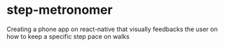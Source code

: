 # step-metronomer
Creating a phone app on react-native that visually feedbacks the user on how to keep a specific step pace on walks
